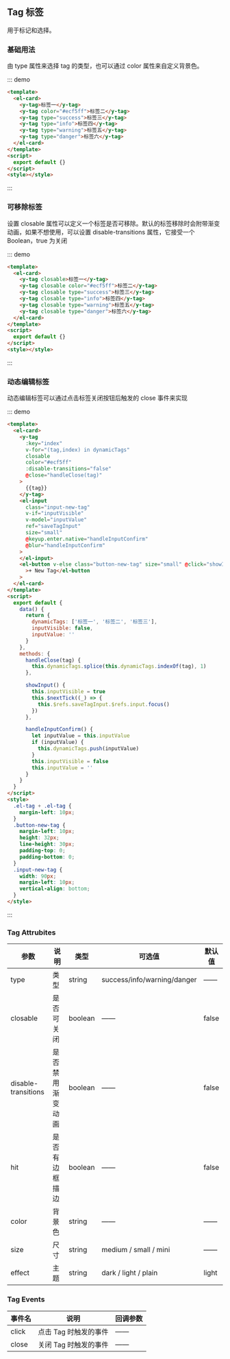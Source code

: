 ## Tag 标签

用于标记和选择。

### 基础用法

由 type 属性来选择 tag 的类型，也可以通过 color 属性来自定义背景色。

::: demo

```html
<template>
  <el-card>
    <y-tag>标签一</y-tag>
    <y-tag color="#ecf5ff">标签二</y-tag>
    <y-tag type="success">标签三</y-tag>
    <y-tag type="info">标签四</y-tag>
    <y-tag type="warning">标签五</y-tag>
    <y-tag type="danger">标签六</y-tag>
  </el-card>
</template>
<script>
  export default {}
</script>
<style></style>
```

:::

### 可移除标签

设置 closable 属性可以定义一个标签是否可移除。默认的标签移除时会附带渐变动画，如果不想使用，可以设置 disable-transitions 属性，它接受一个 Boolean，true 为关闭

::: demo

```html
<template>
  <el-card>
    <y-tag closable>标签一</y-tag>
    <y-tag closable color="#ecf5ff">标签二</y-tag>
    <y-tag closable type="success">标签三</y-tag>
    <y-tag closable type="info">标签四</y-tag>
    <y-tag closable type="warning">标签五</y-tag>
    <y-tag closable type="danger">标签六</y-tag>
  </el-card>
</template>
<script>
  export default {}
</script>
<style></style>
```

:::

### 动态编辑标签

动态编辑标签可以通过点击标签关闭按钮后触发的 close 事件来实现

::: demo

```html
<template>
  <el-card>
    <y-tag
      :key="index"
      v-for="(tag,index) in dynamicTags"
      closable
      color="#ecf5ff"
      :disable-transitions="false"
      @close="handleClose(tag)"
    >
      {{tag}}
    </y-tag>
    <el-input
      class="input-new-tag"
      v-if="inputVisible"
      v-model="inputValue"
      ref="saveTagInput"
      size="small"
      @keyup.enter.native="handleInputConfirm"
      @blur="handleInputConfirm"
    >
    </el-input>
    <el-button v-else class="button-new-tag" size="small" @click="showInput"
      >+ New Tag</el-button
    >
  </el-card>
</template>
<script>
  export default {
    data() {
      return {
        dynamicTags: ['标签一', '标签二', '标签三'],
        inputVisible: false,
        inputValue: ''
      }
    },
    methods: {
      handleClose(tag) {
        this.dynamicTags.splice(this.dynamicTags.indexOf(tag), 1)
      },

      showInput() {
        this.inputVisible = true
        this.$nextTick((_) => {
          this.$refs.saveTagInput.$refs.input.focus()
        })
      },

      handleInputConfirm() {
        let inputValue = this.inputValue
        if (inputValue) {
          this.dynamicTags.push(inputValue)
        }
        this.inputVisible = false
        this.inputValue = ''
      }
    }
  }
</script>
<style>
  .el-tag + .el-tag {
    margin-left: 10px;
  }
  .button-new-tag {
    margin-left: 10px;
    height: 32px;
    line-height: 30px;
    padding-top: 0;
    padding-bottom: 0;
  }
  .input-new-tag {
    width: 90px;
    margin-left: 10px;
    vertical-align: bottom;
  }
</style>
```

:::

### Tag Attrubites

| 参数                | 说明             | 类型    | 可选值                      | 默认值 |
| ------------------- | ---------------- | ------- | --------------------------- | ------ |
| type                | 类型             | string  | success/info/warning/danger | ——     |
| closable            | 是否可关闭       | boolean | ——                          | false  |
| disable-transitions | 是否禁用渐变动画 | boolean | ——                          | false  |
| hit                 | 是否有边框描边   | boolean | ——                          | false  |
| color               | 背景色           | string  | ——                          | ——     |
| size                | 尺寸             | string  | medium / small / mini       | ——     |
| effect              | 主题             | string  | dark / light / plain        | light  |

### Tag Events

| 事件名 | 说明                  | 回调参数 |
| ------ | --------------------- | -------- |
| click  | 点击 Tag 时触发的事件 | ——       |
| close  | 关闭 Tag 时触发的事件 | ——       |
